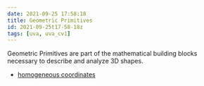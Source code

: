 ```yaml
---
date: 2021-09-25 17:58:18
title: Geometric Primitives
id: 2021-09-25t17-58-18z
tags: [uva, uva_cv1]
---
```


Geometric Primitives are part of the mathematical building blocks necessary to
describe and analyze 3D shapes.

- [homogeneous coordinates](./2021-09-25t17-49-37z.md)
